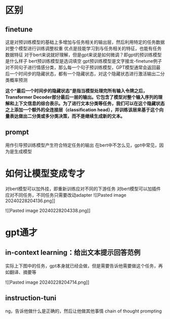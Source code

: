 # 区别
## finetune
这是对预训练模型的基础上多增加与任务相关的输出层，然后利用特定的任务数据对整个模型进行训练调整权重
优点是技能学习到与任务相关的特征，也能有任务数据特征
对于bert来说就好理解，但是gpt来说是如何微调？即gpt的预训练模型是什么样子
bert预训练模型是选词填空
gpt预训练模型是文字接龙-finetune例子对不同句子进行情感分类，那么每一个句子预训练模型，GPT模型通常会返回最后一个时间步的隐藏状态，都有一个隐藏状态，对这个隐藏状态进行激活输出二分类概率预测

**这个“最后一个时间步的隐藏状态”是指当模型处理完所有输入令牌之后，Transformer Decoder部分最后一层的输出。它包含了模型对整个输入序列的理解和上下文信息的综合表示。为了进行文本分类等任务，我们可以在这个隐藏状态之上添加一个额外的全连接层（classification head），并训练该层来基于这个向量表达做出二分类或多分类决策，而不是继续生成新的文本。**
## prompt
用作引导预训练模型产生符合特定任务的输出
在bert中不怎么见，gpt中常见，因为是生成模型

# 如何让模型变成专才
对bert模型可以加外挂，即重新训练应对不同的下游任务
对bert模型可以加插件应对不同任务，不同任务只需要改动adapter
![[Pasted image 20240228204136.png]]

![[Pasted image 20240228204338.png]]

# gpt通才

## in-context learning：给出文本提示回答范例
实际上下图中的任务，gpt本身就已经会做，但是需要告诉他需要做这个任务，再如翻译、摘要等

![[Pasted image 20240228204714.png]]
## instruction-tuni
ng，告诉他做什么是正确的，然后让他做其他事情
chain of thought prompting